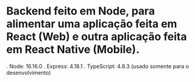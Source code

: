 # Backend feito em Node, para alimentar uma aplicação feita em React (Web) e outra aplicação feita em React Native (Mobile).
. Node: 16.16.0
. Express: 4.18.1
. TypeScript: 4.8.3 (usado somente para o desenvolvimento)
